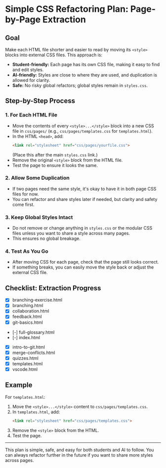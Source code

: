 # Simple CSS Refactoring Plan: Page-by-Page Extraction

## Goal
Make each HTML file shorter and easier to read by moving its `<style>` blocks into external CSS files. This approach is:
- **Student-friendly:** Each page has its own CSS file, making it easy to find and edit styles.
- **AI-friendly:** Styles are close to where they are used, and duplication is allowed for clarity.
- **Safe:** No risky global refactors; global styles remain in `styles.css`.

## Step-by-Step Process

### 1. For Each HTML File
- Move the contents of every `<style>...</style>` block into a new CSS file in `css/pages/` (e.g., `css/pages/templates.css` for `templates.html`).
- In the HTML `<head>`, add:
  ```html
  <link rel="stylesheet" href="css/pages/yourfile.css">
  ```
  (Place this after the main `styles.css` link.)
- Remove the original `<style>` block from the HTML file.
- Test the page to ensure it looks the same.

### 2. Allow Some Duplication
- If two pages need the same style, it's okay to have it in both page CSS files for now.
- You can refactor and share styles later if needed, but clarity and safety come first.

### 3. Keep Global Styles Intact
- Do not remove or change anything in `styles.css` or the modular CSS files unless you want to share a style across many pages.
- This ensures no global breakage.

### 4. Test As You Go
- After moving CSS for each page, check that the page still looks correct.
- If something breaks, you can easily move the style back or adjust the external CSS file.

## Checklist: Extraction Progress
- [x] branching-exercise.html
- [x] branching.html
- [x] collaboration.html
- [x] feedback.html
- [x] git-basics.html
- [-] full-glossary.html
- [-] index.html
- [x] intro-to-git.html
- [x] merge-conflicts.html
- [x] quizzes.html
- [x] templates.html
- [x] vscode.html

## Example
For `templates.html`:
1. Move the `<style>...</style>` content to `css/pages/templates.css`.
2. In `templates.html`, add:
   ```html
   <link rel="stylesheet" href="css/pages/templates.css">
   ```
3. Remove the `<style>` block from the HTML.
4. Test the page.

---

This plan is simple, safe, and easy for both students and AI to follow. You can always refactor further in the future if you want to share more styles across pages.

